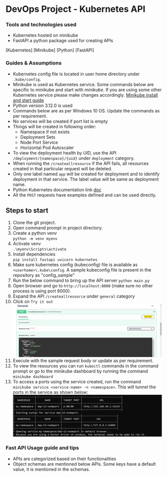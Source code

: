 # DevOps Project - Kubernetes API

### Tools and technologies used
- Kubernetes hosted on minikube
- FastAPI a python package used for creating APIs

[Kubernetes] [Minikube] [Python] [FastAPI]

### Guides & Assumptions

- Kubernetes config file is located in user home directory under `.kube/config`.
- Minikube is used as Kubernetes service. Some commands below are specific to minikube and start with *minikube*. If you are using some other Kubernetes service please make changes accordingly. [Minikube install and start guide](https://minikube.sigs.k8s.io/docs/start/)
- Python version 3.12.0 is used
- Commands below are as per Windows 10 OS. Update the commands as per requirement.
- No services will be created if port list is empty
- Things will be created in following order:
    - Namespace if not exists
    - Deployment Sets
    - Node Port Service
    - Horizontal Pod Autoscaler
- To view the deployment health by UID, use the API `/deployment/{namespace}/{uid}` under `deployment` category.
- When running the `/createallresource` if the API fails, all resources created in that particular request will be deleted.
- Only one label named `app` will be created for deployment and to identify deployment in that service. The label value will be same as deployment name.
- Python Kubernetes documentation link [doc](https://github.com/kubernetes-client/python/tree/master/kubernetes/docs)
- All the `POST` requests have examples defined and can be used directly.

## Steps to start
1. Clone the git project.
2. Open command prompt in project directory.
3. Create a python venv <br> `python -m venv myenv`
4. Activate venv <br> `.\myenv\Scripts\activate`
5. Install dependencies <br> `pip install fastapi uvicorn kubernetes`
6. Make sure kubernetes config (kubeconfig) file is available as `<userhome>\.kube\config`. A sample kubeconfig file is present in the repository as "config_sample"
7. Run the below command to bring up the API server
`python main.py`
8. Open browser and go to `http://localhost:8000` (make sure no other process is using port 8000).
9. Expand the API `/createallresource` under `general` category
10. Click on `Try it out` ![scr1](assets/image.png)
11. Execute with the sample request body or update as per requirement.
12. To view the resources you can run `kubectl` commands in the command prompt or go to the minikube dashboard by running the command <br> `minikube dashboard`
13. To access a ports using the service created, run the command <br> 
`minikube service <service-name> -n <namespace>`. This will tunnel the ports in the service as shown below:![scr2](assets/image2.png)



### Fast API Usage guide and tips
- APIs are categorized based on their functionalities
- Object schemas are mentioned below APIs. Some keys have a default value, it is mentioned in the schemas.